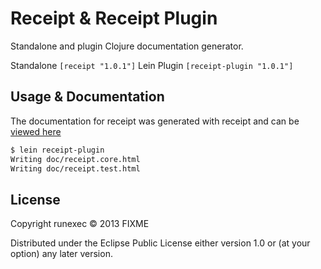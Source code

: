 # Receipt & Receipt Plugin

Standalone and plugin Clojure documentation generator.

Standalone ```[receipt "1.0.1"]```
Lein Plugin ```[receipt-plugin "1.0.1"]```


## Usage & Documentation

The documentation for receipt was generated with receipt and can be [viewed here](http://runexec.github.io/soft-docs/receipt/receipt.core.html)

```bash
$ lein receipt-plugin
Writing doc/receipt.core.html
Writing doc/receipt.test.html
```


## License

Copyright runexec © 2013 FIXME

Distributed under the Eclipse Public License either version 1.0 or (at
your option) any later version.

